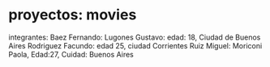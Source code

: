 # proyectos: movies

integrantes:
Baez Fernando:
Lugones Gustavo: edad: 18, Ciudad de Buenos Aires
Rodriguez Facundo: edad 25, ciudad Corrientes
Ruiz Miguel:
Moriconi Paola, Edad:27, Cuidad: Buenos Aires